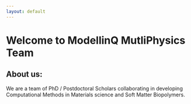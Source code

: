 ```yaml
---
layout: default
---
```

# Welcome to ModellinQ MutliPhysics Team
## About us:  
We are a team of PhD / Postdoctoral Scholars collaborating in developing Computational Methods in Materials science and Soft Matter Biopolymers. 
